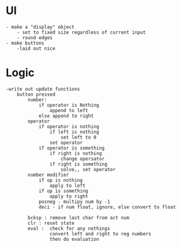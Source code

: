 # UI
    - make a "display" object
        - set to fixed size regardless of current input
        - round edges
    - make buttons
        -laid out nice
# Logic

   

    -write out update functions
        button pressed
            number:
                if operator is Nothing
                    append to left
                else append to right
            operator
                if operator is nothing
                    if left is nothing
                        set left to 0
                    set operator
                if operator is something
                    if right is nothing
                        change opersator
                    if right is something
                        solve,, set operator
            number modifier
                if op is nothing
                    apply to left
                if op is something
                    apply to right
                posneg - multipy num by -1
                deci - if num float, ignore, else convert to float

            bcksp : remove last char from act num
            clr : reset state
            eval :  check for any nothings
                    convert left and right to reg numbers
                    then do evaluation


            
        
